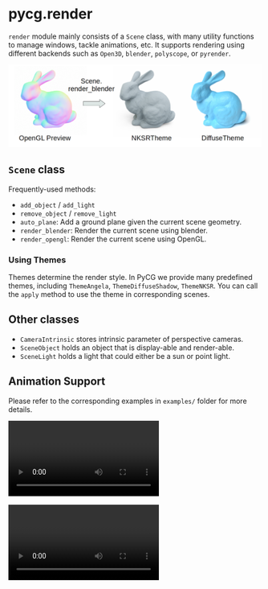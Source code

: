 # pycg.render

`render` module mainly consists of a `Scene` class, with many utility functions to manage windows, tackle animations, etc. It supports rendering using different backends such as `Open3D`, `blender`, `polyscope`, or `pyrender`.

![](demo/render.png)

## `Scene` class

Frequently-used methods:

- `add_object` / `add_light`
- `remove_object` / `remove_light`
- `auto_plane`: Add a ground plane given the current scene geometry.
- `render_blender`: Render the current scene using blender.
- `render_opengl`: Render the current scene using OpenGL.

### Using Themes

Themes determine the render style. In PyCG we provide many predefined themes, including `ThemeAngela`, `ThemeDiffuseShadow`, `ThemeNKSR`.
You can call the `apply` method to use the theme in corresponding scenes.

## Other classes

- `CameraIntrinsic` stores intrinsic parameter of perspective cameras.
- `SceneObject` holds an object that is display-able and render-able.
- `SceneLight` holds a light that could either be a sun or point light.

## Animation Support

Please refer to the corresponding examples in `examples/` folder for more details.

<video src="../demo/animation_light.mp4" controls autoplay></video>

<video src="../demo/animation_arrow.mp4" controls autoplay></video>
